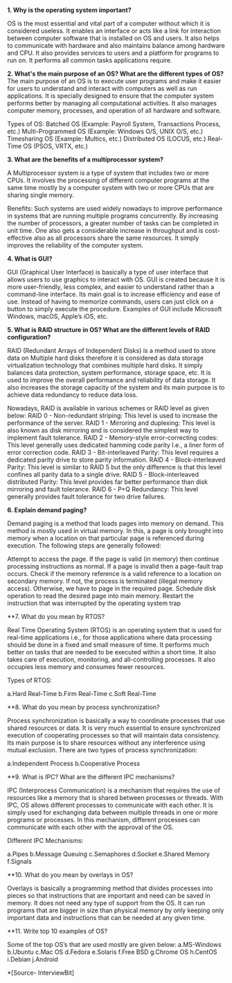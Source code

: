 
**1. Why is the operating system important?**

OS is the most essential and vital part of a computer without which it is considered useless. It enables an interface or acts like a link for interaction between computer software that is installed on OS and users. It also helps to communicate with hardware and also maintains balance among hardware and CPU. It also provides services to users and a platform for programs to run on. It performs all common tasks applications require. 


**2. What's the main purpose of an OS? What are the different types of OS?**
The main purpose of an OS is to execute user programs and make it easier for users to understand and interact with computers as well as run applications. It is specially designed to ensure that the computer system performs better by managing all computational activities. It also manages computer memory, processes, and operation of all hardware and software.

Types of OS:
Batched OS (Example: Payroll System, Transactions Process, etc.)
Multi-Programmed OS (Example: Windows O/S, UNIX O/S, etc.)
Timesharing OS (Example: Multics, etc.)
Distributed OS (LOCUS, etc.)
Real-Time OS (PSOS, VRTX, etc.)


**3. What are the benefits of a multiprocessor system?**

A Multiprocessor system is a type of system that includes two or more CPUs. It involves the processing of different computer programs at the same time mostly by a computer system with two or more CPUs that are sharing single memory. 

Benefits:
Such systems are used widely nowadays to improve performance in systems that are running multiple programs concurrently. 
By increasing the number of processors, a greater number of tasks can be completed in unit time. 
One also gets a considerable increase in throughput and is cost-effective also as all processors share the same resources.
It simply improves the reliability of the computer system.


**4. What is GUI?**

GUI (Graphical User Interface) is basically a type of user interface that allows users to use graphics to interact with OS. GUI is created because it is more user-friendly, less complex, and easier to understand rather than a command-line interface. Its main goal is to increase efficiency and ease of use. Instead of having to memorize commands, users can just click on a button to simply execute the procedure. Examples of GUI include Microsoft Windows, macOS, Apple’s iOS, etc.


**5. What is RAID structure in OS? What are the different levels of RAID configuration?**

RAID (Redundant Arrays of Independent Disks) is a method used to store data on Multiple hard disks therefore it is considered as data storage virtualization technology that combines multiple hard disks. It simply balances data protection, system performance, storage space, etc. It is used to improve the overall performance and reliability of data storage. It also increases the storage capacity of the system and its main purpose is to achieve data redundancy to reduce data loss. 

Nowadays, RAID is available in various schemes or RAID level as given below:
RAID 0 - Non-redundant striping: This level is used to increase the performance of the server.
RAID 1 - Mirroring and duplexing: This level is also known as disk mirroring and is considered the simplest way to implement fault tolerance.
RAID 2 - Memory-style error-correcting codes: This level generally uses dedicated hamming code parity I.e., a liner form of error correction code.
RAID 3 - Bit-interleaved Parity: This level requires a dedicated parity drive to store parity information.
RAID 4 - Block-interleaved Parity: This level is similar to RAID 5 but the only difference is that this level confines all parity data to a single drive.
RAID 5 - Block-interleaved distributed Parity: This level provides far better performance than disk mirroring and fault tolerance.
RAID 6 - P+Q Redundancy: This level generally provides fault tolerance for two drive failures.


**6. Explain demand paging?**

Demand paging is a method that loads pages into memory on demand. This method is mostly used in virtual memory. In this, a page is only brought into memory when a location on that particular page is referenced during execution. The following steps are generally followed:

Attempt to access the page.
If the page is valid (in memory) then continue processing instructions as normal.
If a page is invalid then a page-fault trap occurs.
Check if the memory reference is a valid reference to a location on secondary memory. If not, the process is terminated (illegal memory access). Otherwise, we have to page in the required page.
Schedule disk operation to read the desired page into main memory.
Restart the instruction that was interrupted by the operating system trap


**7. What do you mean by RTOS?

Real Time Operating System (RTOS) is an operating system that is used for real-time applications i.e., for those applications where data processing should be done in a fixed and small measure of time. It performs much better on tasks that are needed to be executed within a short time. It also takes care of execution, monitoring, and all-controlling processes. It also occupies less memory and consumes fewer resources. 

Types of RTOS:

a.Hard Real-Time
b.Firm Real-Time
c.Soft Real-Time


**8. What do you mean by process synchronization?

Process synchronization is basically a way to coordinate processes that use shared resources or data. It is very much essential to ensure synchronized execution of cooperating processes so that will maintain data consistency. Its main purpose is to share resources without any interference using mutual exclusion. There are two types of process synchronization:

a.Independent Process
b.Cooperative Process


**9. What is IPC? What are the different IPC mechanisms?

IPC (Interprocess Communication) is a mechanism that requires the use of resources like a memory that is shared between processes or threads. With IPC, OS allows different processes to communicate with each other. It is simply used for exchanging data between multiple threads in one or more programs or processes. In this mechanism, different processes can communicate with each other with the approval of the OS.

Different IPC Mechanisms:

a.Pipes
b.Message Queuing
c.Semaphores
d.Socket
e.Shared Memory
f.Signals


**10. What do you mean by overlays in OS?

Overlays is basically a programming method that divides processes into pieces so that instructions that are important and need can be saved in memory. It does not need any type of support from the OS. It can run programs that are bigger in size than physical memory by only keeping only important data and instructions that can be needed at any given time. 


**11. Write top 10 examples of OS?

Some of the top OS’s that are used mostly are given below:
a.MS-Windows
b.Ubuntu
c.Mac OS
d.Fedora
e.Solaris
f.Free BSD
g.Chrome OS
h.CentOS
i.Debian 
j.Android

*[Source- InterviewBit]
